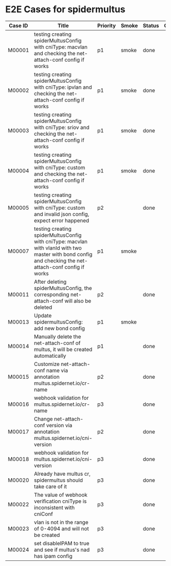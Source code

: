# E2E Cases for spidermultus

| Case ID | Title                                                        | Priority | Smoke | Status | Other |
| ------- | ------------------------------------------------------------ | -------- | ----- | ------ | ----- |
| M00001  | testing creating spiderMultusConfig with cniType: macvlan and checking the net-attach-conf config if works | p1       |   smoke    | done   |       |
| M00002  | testing creating spiderMultusConfig with cniType: ipvlan and checking the net-attach-conf config if works | p1       |   smoke    |   done |       |
| M00003  | testing creating spiderMultusConfig with cniType: sriov and checking the net-attach-conf config if works | p1       |   smoke    |   done  |       |
| M00004  | testing creating spiderMultusConfig with cniType: custom and checking the net-attach-conf config if works | p1       |   smoke    |  done  |       |
| M00005  | testing creating spiderMultusConfig with cniType: custom and invalid json config, expect error happened | p2       |       |  done  |       |
| M00007  | testing creating spiderMultusConfig with cniType: macvlan with vlanId with two master with bond config and checking the net-attach-conf config if works | p1       |   smoke    |    |       |
| M00011  | After deleting spiderMultusConfig, the corresponding net-attach-conf will also be deleted  | p2      |         |  done  |       |
| M00013  | Update spidermultusConfig: add new bond config  | p1      |  smoke  |    |       |
| M00014  | Manually delete the net-attach-conf of multus, it will be created automatically | p1      |     |  done  |       |
| M00015  | Customize net-attach-conf name via annotation multus.spidernet.io/cr-name | p2       |       |  done  |       |
| M00016  | webhook validation for multus.spidernet.io/cr-name                        | p3       |       |  done  |       |
| M00017  | Change net-attach-conf version via annotation multus.spidernet.io/cni-version | p2     |       |   done  |       |
| M00018  | webhook validation for multus.spidernet.io/cni-version                        | p3       |       |  done  |       |
| M00020  | Already have multus cr, spidermultus should take care of it                     | p3     |       |  done  |       |
| M00022  | The value of webhook verification cniType is inconsistent with cniConf          | p3     |       | done |       |
| M00023  | vlan is not in the range of 0-4094 and will not be created                    | p3     |       |  done  |       |
| M00024  | set disableIPAM to true and see if multus's nad has ipam config                    | p3     |       |  done  |       |
